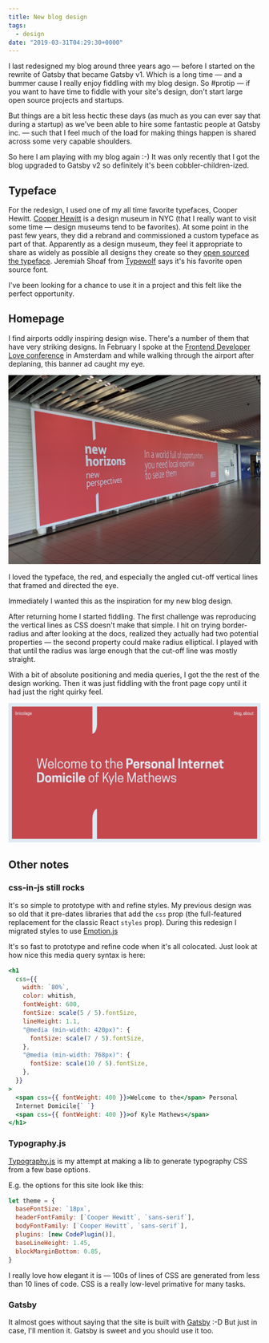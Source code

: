 ```yaml
---
title: New blog design
tags:
  - design
date: "2019-03-31T04:29:30+0000"
---
```


I last redesigned my blog around three years ago — before I started on the rewrite of Gatsby that became Gatsby v1. Which is a long time — and a bummer cause I really enjoy fiddling with my blog design. So #protip — if you want to have time to fiddle with your site's design, don't start large open source projects and startups.

But things are a bit less hectic these days (as much as you can ever say that during a startup) as we've been able to hire some fantastic people at Gatsby inc. — such that I feel much of the load for making things happen is shared across some very capable shoulders.

So here I am playing with my blog again :-) It was only recently that I got the blog upgraded to Gatsby v2 so definitely it's been cobbler-children-ized.

## Typeface

For the redesign, I used one of my all time favorite typefaces, Cooper Hewitt. [Cooper Hewitt](https://www.cooperhewitt.org/) is a design museum in NYC (that I really want to visit some time — design museums tend to be favorites). At some point in the past few years, they did a rebrand and commissioned a custom typeface as part of that. Apparently as a design museum, they feel it appropriate to share as widely as possible all designs they create so they [open sourced the typeface](https://www.cooperhewitt.org/open-source-at-cooper-hewitt/cooper-hewitt-the-typeface-by-chester-jenkins/). Jeremiah Shoaf from [Typewolf](https://www.typewolf.com/) says it's his favorite open source font.

I've been looking for a chance to use it in a project and this felt like the perfect opportunity.

## Homepage

I find airports oddly inspiring design wise. There's a number of them that have very striking designs. In February I spoke at the [Frontend Developer Love conference](https://www.frontenddeveloperlove.com/) in Amsterdam and while walking through the airport after deplaning, this banner ad caught my eye.

![very striking banner ad](./banner.jpg)

I loved the typeface, the red, and especially the angled cut-off vertical lines that framed and directed the eye.

Immediately I wanted this as the inspiration for my new blog design.

After returning home I started fiddling. The first challenge was reproducing the vertical lines as CSS doesn't make that simple. I hit on trying border-radius and after looking at the docs, realized they actually had two potential properties — the second property could make radius elliptical. I played with that until the radius was large enough that the cut-off line was mostly straight.

With a bit of absolute positioning and media queries, I got the the rest of the design working. Then it was just fiddling with the front page copy until it had just the right quirky feel.

![Finished homepage design](./finished-homepage-design.png)

## Other notes

### css-in-js still rocks
It's so simple to prototype with and refine styles. My previous design was so old that it pre-dates libraries that add the `css` prop (the full-featured replacement for the classic React `styles` prop). During this redesign I migrated styles to use [Emotion.js](https://emotion.sh/docs/introduction)

It's so fast to prototype and refine code when it's all colocated. Just look at how nice this media query syntax is here:

```jsx
<h1
  css={{
    width: `80%`,
    color: whitish,
    fontWeight: 600,
    fontSize: scale(5 / 5).fontSize,
    lineHeight: 1.1,
    "@media (min-width: 420px)": {
      fontSize: scale(7 / 5).fontSize,
    },
    "@media (min-width: 768px)": {
      fontSize: scale(10 / 5).fontSize,
    },
  }}
>
  <span css={{ fontWeight: 400 }}>Welcome to the</span> Personal
  Internet Domicile{` `}
  <span css={{ fontWeight: 400 }}>of Kyle Mathews</span>
</h1>
```

### Typography.js

[Typography.js](https://github.com/KyleAMathews/typography.js/) is my attempt at making a lib to generate typography CSS from a few base options.

E.g. the options for this site look like this:

```js
let theme = {
  baseFontSize: `18px`,
  headerFontFamily: [`Cooper Hewitt`, `sans-serif`],
  bodyFontFamily: [`Cooper Hewitt`, `sans-serif`],
  plugins: [new CodePlugin()],
  baseLineHeight: 1.45,
  blockMarginBottom: 0.85,
}
```

I really love how elegant it is — 100s of lines of CSS are generated from
less than 10 lines of code. CSS is a really low-level primative for many tasks.

### Gatsby
It almost goes without saying that the site is built with [Gatsby](https://www.gatsbyjs.org/) :-D But just in case, I'll mention it. Gatsby is sweet and you should use it too.
